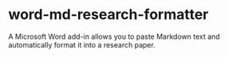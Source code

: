 # word-md-research-formatter
A Microsoft Word add-in allows you to paste Markdown text and automatically format it into a research paper.
